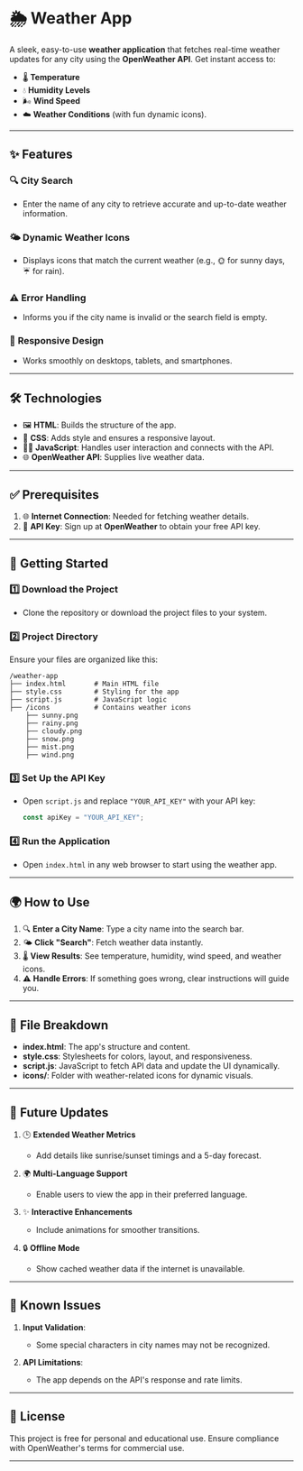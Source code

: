 # 🌦️ **Weather App**  

A sleek, easy-to-use **weather application** that fetches real-time weather updates for any city using the **OpenWeather API**. Get instant access to:  
- 🌡️ **Temperature**  
- 💧 **Humidity Levels**  
- 🌬️ **Wind Speed**  
- ☁️ **Weather Conditions** (with fun dynamic icons).  

---

## ✨ **Features**  

### 🔍 **City Search**  
- Enter the name of any city to retrieve accurate and up-to-date weather information.  

### 🌤️ **Dynamic Weather Icons**  
- Displays icons that match the current weather (e.g., 🌞 for sunny days, ☔ for rain).  

### ⚠️ **Error Handling**  
- Informs you if the city name is invalid or the search field is empty.  

### 🎨 **Responsive Design**  
- Works smoothly on desktops, tablets, and smartphones.  

---

## 🛠️ **Technologies**  

- 🖼️ **HTML**: Builds the structure of the app.  
- 🎨 **CSS**: Adds style and ensures a responsive layout.  
- 🧑‍💻 **JavaScript**: Handles user interaction and connects with the API.  
- 🌐 **OpenWeather API**: Supplies live weather data.  

---

## ✅ **Prerequisites**  

1. 🌐 **Internet Connection**: Needed for fetching weather details.  
2. 🔑 **API Key**: Sign up at **OpenWeather** to obtain your free API key.  

---

## 🚀 **Getting Started**  

### 1️⃣ **Download the Project**  
- Clone the repository or download the project files to your system.  

### 2️⃣ **Project Directory**  
Ensure your files are organized like this:  
```plaintext  
/weather-app  
├── index.html       # Main HTML file  
├── style.css        # Styling for the app  
├── script.js        # JavaScript logic  
├── /icons           # Contains weather icons  
    ├── sunny.png  
    ├── rainy.png  
    ├── cloudy.png  
    ├── snow.png  
    ├── mist.png  
    ├── wind.png  
```  

### 3️⃣ **Set Up the API Key**  
- Open `script.js` and replace `"YOUR_API_KEY"` with your API key:  
   ```javascript  
   const apiKey = "YOUR_API_KEY";  
   ```  

### 4️⃣ **Run the Application**  
- Open `index.html` in any web browser to start using the weather app.  

---

## 🌍 **How to Use**  

1. 🔍 **Enter a City Name**: Type a city name into the search bar.  
2. 🌤️ **Click "Search"**: Fetch weather data instantly.  
3. 🌡️ **View Results**: See temperature, humidity, wind speed, and weather icons.  
4. ⚠️ **Handle Errors**: If something goes wrong, clear instructions will guide you.  

---

## 📁 **File Breakdown**  

- **index.html**: The app's structure and content.  
- **style.css**: Stylesheets for colors, layout, and responsiveness.  
- **script.js**: JavaScript to fetch API data and update the UI dynamically.  
- **icons/**: Folder with weather-related icons for dynamic visuals.  

---

## 🌟 **Future Updates**  

1. 🕒 **Extended Weather Metrics**  
   - Add details like sunrise/sunset timings and a 5-day forecast.  

2. 🌍 **Multi-Language Support**  
   - Enable users to view the app in their preferred language.  

3. ✨ **Interactive Enhancements**  
   - Include animations for smoother transitions.  

4. 🔒 **Offline Mode**  
   - Show cached weather data if the internet is unavailable.  

---

## 🐞 **Known Issues**  

1. **Input Validation**:  
   - Some special characters in city names may not be recognized.  

2. **API Limitations**:  
   - The app depends on the API's response and rate limits.  

---

## 📜 **License**  

This project is free for personal and educational use. Ensure compliance with OpenWeather's terms for commercial use.  

---  

